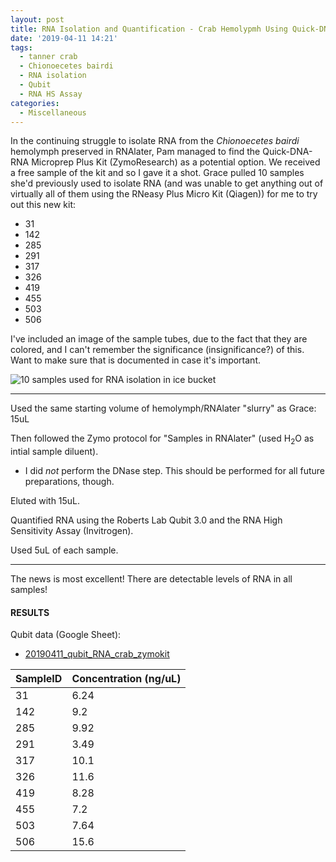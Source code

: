 ```yaml
---
layout: post
title: RNA Isolation and Quantification - Crab Hemolypmh Using Quick-DNA-RNA Microprep Plus Kit
date: '2019-04-11 14:21'
tags:
  - tanner crab
  - Chionoecetes bairdi
  - RNA isolation
  - Qubit
  - RNA HS Assay
categories:
  - Miscellaneous
---
```


In the continuing struggle to isolate RNA from the _Chionoecetes bairdi_ hemolymph preserved in RNAlater, Pam managed to find the Quick-DNA-RNA Microprep Plus Kit (ZymoResearch) as a potential option. We received a free sample of the kit and so I gave it a shot. Grace pulled 10 samples she'd previously used to isolate RNA (and was unable to get anything out of virtually all of them using the RNeasy Plus Micro Kit (Qiagen)) for me to try out this new kit:

- 31
- 142
- 285
- 291
- 317
- 326
- 419
- 455
- 503
- 506

I've included an image of the sample tubes, due to the fact that they are colored, and I can't remember the significance (insignificance?) of this. Want to make sure that is documented in case it's important.

![10 samples used for RNA isolation in ice bucket](https://github.com/RobertsLab/sams-notebook/blob/master/images/20190411_crab_hemolymph.jpg?raw=true)


---
Used the same starting volume of hemolymph/RNAlater "slurry" as Grace: 15uL

Then followed the Zymo protocol for "Samples in RNAlater" (used H<sub>2</sub>O as intial sample diluent).

- I did _not_ perform the DNase step. This should be performed for all future preparations, though.

Eluted with 15uL.

Quantified RNA using the Roberts Lab Qubit 3.0 and the RNA High Sensitivity Assay (Invitrogen).

Used 5uL of each sample.



---

The news is most excellent! There are detectable levels of RNA in all samples!

#### RESULTS

Qubit data (Google Sheet):

- [20190411_qubit_RNA_crab_zymokit](http://b.link/20190411-crab-qubit)


| SampleID | Concentration (ng/uL) |
|----------|-----------------------|
| 31       | 6.24                  |
| 142      | 9.2                   |
| 285      | 9.92                  |
| 291      | 3.49                  |
| 317      | 10.1                  |
| 326      | 11.6                  |
| 419      | 8.28                  |
| 455      | 7.2                   |
| 503      | 7.64                  |
| 506      | 15.6                  |
